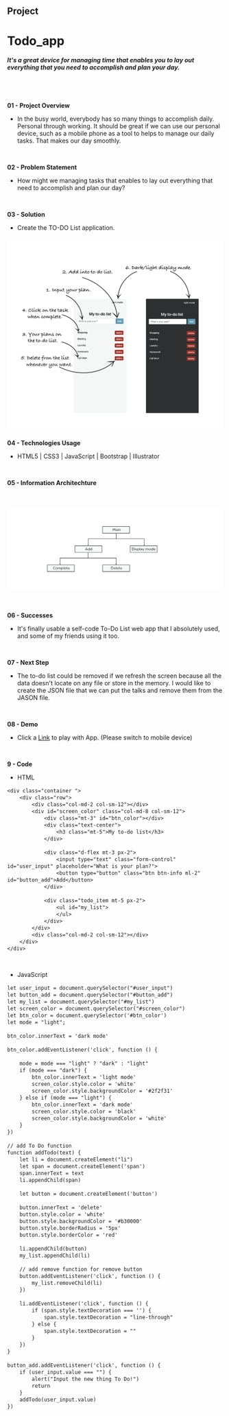 ## Project

# Todo_app
##### It's a great device for managing time that enables you to lay out everything that you need to accomplish and plan your day.
<br />
<br />

**01 - Project Overview**
- In the busy world, everybody has so many things to accomplish daily. Personal through working. It should be great if we can use our personal device, such as a mobile phone as a tool to helps to manage our daily tasks. That makes our day smoothly.
<br />

**02 - Problem Statement**
- How might we managing tasks that enables to lay out everything that need to accomplish and plan our day?
<br />

**03 - Solution**
- Create the TO-DO List application.

![Image](/images/instruction2.png "Image")
<br />

**04 - Technologies Usage**
- HTML5 | CSS3 | JavaScript | Bootstrap | Illustrator
<br />

**05 - Information Architechture**
<br />
<br />
<br />

![IA](/images/chart.png "IA")
<br />
<br />
<br />

**06 - Successes**
- It's finally usable a self-code To-Do List web app that I absolutely used, and some of my friends using it too.
<br />

**07 - Next Step**
- The to-do list could be removed if we refresh the screen because all the data doesn't locate on any file or store in the memory. I would like to create the JSON file that we can put the talks and remove them from the JASON file.
<br />


**08 - Demo**
- Click a [Link](https://teddy-photesri.github.io/Todo_app/) to play with App. (Please switch to mobile device)
<br />

**9 - Code**
- HTML
```
<div class="container ">
    <div class="row">
        <div class="col-md-2 col-sm-12"></div>
        <div id="screen_color" class="col-md-8 col-sm-12">
            <div class="mt-3" id="btn_color"></div>
            <div class="text-center">
                <h3 class="mt-5">My to-do list</h3>
            </div>

            <div class="d-flex mt-3 px-2">
                <input type="text" class="form-control" id="user_input" placeholder="What is your plan?">
                <button type="button" class="btn btn-info ml-2" id="button_add">Add</button>
            </div>

            <div class="todo_item mt-5 px-2">
                <ul id="my_list">
                </ul>
            </div>
        </div>
        <div class="col-md-2 col-sm-12"></div>
    </div>
</div>
```
<br/>

- JavaScript
```
let user_input = document.querySelector("#user_input")
let button_add = document.querySelector("#button_add")
let my_list = document.querySelector("#my_list")
let screen_color = document.querySelector("#screen_color")
let btn_color = document.querySelector('#btn_color')
let mode = "light";

btn_color.innerText = 'dark mode'

btn_color.addEventListener('click', function () {

    mode = mode === "light" ? "dark" : "light"
    if (mode === "dark") {
        btn_color.innerText = 'light mode'
        screen_color.style.color = 'white'
        screen_color.style.backgroundColor = '#2f2f31'
    } else if (mode === "light") {
        btn_color.innerText = 'dark mode'
        screen_color.style.color = 'black'
        screen_color.style.backgroundColor = 'white'
    }
})

// add To Do function
function addTodo(text) {
    let li = document.createElement("li")
    let span = document.createElement('span')
    span.innerText = text
    li.appendChild(span)

    let button = document.createElement('button')

    button.innerText = 'delete'
    button.style.color = 'white'
    button.style.backgroundColor = '#b30000'
    button.style.borderRadius = '5px'
    button.style.borderColor = 'red'

    li.appendChild(button)
    my_list.appendChild(li)

    // add remove function for remove button
    button.addEventListener('click', function () {
        my_list.removeChild(li)
    })

    li.addEventListener('click', function () {
        if (span.style.textDecoration === '') {
            span.style.textDecoration = "line-through"
        } else {
            span.style.textDecoration = ""
        }
    })
}

button_add.addEventListener('click', function () {
    if (user_input.value === "") {
        alert("Input the new thing To Do!")
        return
    }
    addTodo(user_input.value)
})

```


